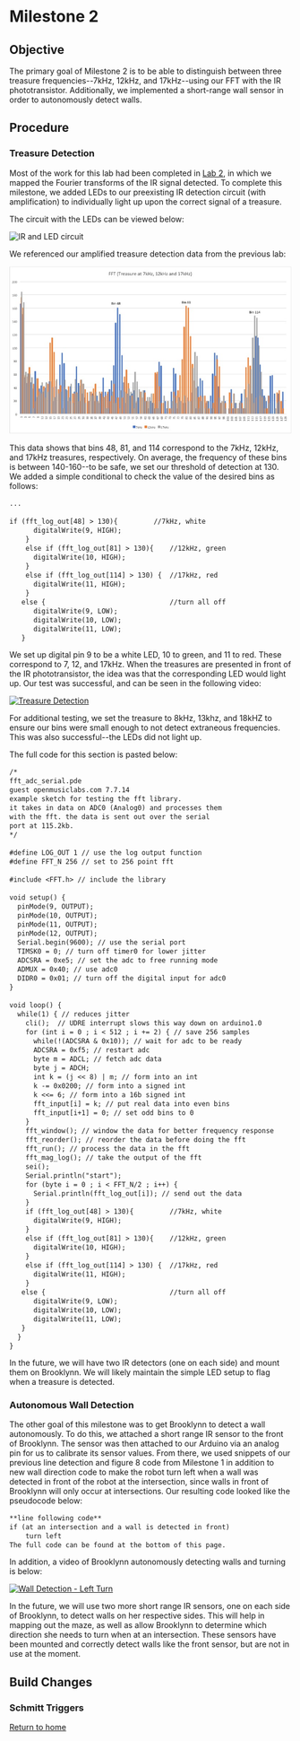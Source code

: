 # Milestone 2

## Objective
The primary goal of Milestone 2 is to be able to distinguish between three treasure frequencies--7kHz, 12kHz, and 17kHz--using our FFT with the IR phototransistor. Additionally, we implemented a short-range wall sensor in order to autonomously detect walls.

## Procedure

### Treasure Detection
Most of the work for this lab had been completed in [Lab 2](../labs/lab2.md), in which we mapped the Fourier transforms of the IR signal detected. To complete this milestone, we added LEDs to our preexisting IR detection circuit (with amplification) to individually light up upon the correct signal of a treasure.

The circuit with the LEDs can be viewed below:

![IR and LED circuit](../images/milestone2/IR_distinguish.png)

We referenced our amplified treasure detection data from the previous lab:

![IR Data (amplified)](../images/lab2/Treasure(7kHz,12kHz,17kHz).jpg)

This data shows that bins 48, 81, and 114 correspond to the 7kHz, 12kHz, and 17kHz treasures, respectively. On average, the frequency of these bins is between 140-160--to be safe, we set our threshold of detection at 130. We added a simple conditional to check the value of the desired bins as follows:

```
... 

if (fft_log_out[48] > 130){         //7kHz, white
      digitalWrite(9, HIGH);  
    }
    else if (fft_log_out[81] > 130){    //12kHz, green
      digitalWrite(10, HIGH); 
    }
    else if (fft_log_out[114] > 130) {  //17kHz, red
      digitalWrite(11, HIGH);
    }
   else {                               //turn all off
      digitalWrite(9, LOW);   
      digitalWrite(10, LOW);  
      digitalWrite(11, LOW);
   }
```

We set up digital pin 9 to be a white LED, 10 to green, and 11 to red. These correspond to 7, 12, and 17kHz. When the treasures are presented in front of the IR phototransistor, the idea was that the corresponding LED would light up. Our test was successful, and can be seen in the following video:

[![Treasure Detection](http://img.youtube.com/vi/pzk-h_Un0u4/0.jpg)](http://www.youtube.com/watch?v=pzk-h_Un0u4)

For additional testing, we set the treasure to 8kHz, 13khz, and 18kHZ to ensure our bins were small enough to not detect extraneous frequencies. This was also successful--the LEDs did not light up. 

The full code for this section is pasted below:

```
/*
fft_adc_serial.pde
guest openmusiclabs.com 7.7.14
example sketch for testing the fft library.
it takes in data on ADC0 (Analog0) and processes them
with the fft. the data is sent out over the serial
port at 115.2kb.
*/

#define LOG_OUT 1 // use the log output function
#define FFT_N 256 // set to 256 point fft

#include <FFT.h> // include the library

void setup() {
  pinMode(9, OUTPUT);
  pinMode(10, OUTPUT);
  pinMode(11, OUTPUT);
  pinMode(12, OUTPUT);
  Serial.begin(9600); // use the serial port
  TIMSK0 = 0; // turn off timer0 for lower jitter
  ADCSRA = 0xe5; // set the adc to free running mode
  ADMUX = 0x40; // use adc0
  DIDR0 = 0x01; // turn off the digital input for adc0
}

void loop() {
  while(1) { // reduces jitter
    cli();  // UDRE interrupt slows this way down on arduino1.0
    for (int i = 0 ; i < 512 ; i += 2) { // save 256 samples
      while(!(ADCSRA & 0x10)); // wait for adc to be ready
      ADCSRA = 0xf5; // restart adc
      byte m = ADCL; // fetch adc data
      byte j = ADCH;
      int k = (j << 8) | m; // form into an int
      k -= 0x0200; // form into a signed int
      k <<= 6; // form into a 16b signed int
      fft_input[i] = k; // put real data into even bins
      fft_input[i+1] = 0; // set odd bins to 0
    }
    fft_window(); // window the data for better frequency response
    fft_reorder(); // reorder the data before doing the fft
    fft_run(); // process the data in the fft
    fft_mag_log(); // take the output of the fft
    sei();
    Serial.println("start");
    for (byte i = 0 ; i < FFT_N/2 ; i++) { 
      Serial.println(fft_log_out[i]); // send out the data
    }
    if (fft_log_out[48] > 130){         //7kHz, white
      digitalWrite(9, HIGH);  
    }
    else if (fft_log_out[81] > 130){    //12kHz, green
      digitalWrite(10, HIGH); 
    }
    else if (fft_log_out[114] > 130) {  //17kHz, red
      digitalWrite(11, HIGH);
    }
   else {                               //turn all off
      digitalWrite(9, LOW);   
      digitalWrite(10, LOW);  
      digitalWrite(11, LOW);
   }
  }
}
```

In the future, we will have two IR detectors (one on each side) and mount them on Brooklynn. We will likely maintain the simple LED setup to flag when a treasure is detected.

### Autonomous Wall Detection
The other goal of this milestone was to get Brooklynn to detect a wall autonomously. To do this, we attached a short range IR sensor to the front of Brooklynn. The sensor was then attached to our Arduino via an analog pin for us to calibrate its sensor values. From there, we used snippets of our previous line detection and figure 8 code from Milestone 1 in addition to new wall direction code to make the robot turn left when a wall was detected in front of the robot at the intersection, since walls in front of Brooklynn will only occur at intersections. Our resulting code looked like the pseudocode below:

```
**line following code**
if (at an intersection and a wall is detected in front)
	turn left
The full code can be found at the bottom of this page.
```
In addition, a video of Brooklynn autonomously detecting walls and turning is below:

[![Wall Detection - Left Turn](http://img.youtube.com/vi/U8qxujkT1dE/0.jpg)](https://www.youtube.com/watch?v=U8qxujkT1dE)

In the future, we will use two more short range IR sensors, one on each side of Brooklynn, to detect walls on her respective sides. This will help in mapping out the maze, as well as allow Brooklynn to determine which direction she needs to turn when at an intersection. These sensors have been mounted and correctly detect walls like the front sensor, but are not in use at the moment.


## Build Changes

### Schmitt Triggers

[Return to home](https://sofyacalvin.github.io/ece3400-group3/)
